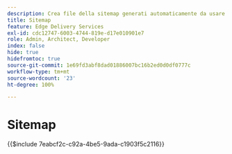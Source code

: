 ```yaml
---
description: Crea file della sitemap generati automaticamente da usare come riferimento dal file “robots.txt”. Questo facilita l’ottimizzazione SEO (Search Engine Optimization) e l’individuazione di nuovi contenuti.
title: Sitemap
feature: Edge Delivery Services
exl-id: cdc12747-6003-4744-819e-d17e010901e7
role: Admin, Architect, Developer
index: false
hide: true
hidefromtoc: true
source-git-commit: 1e69fd3abf8dad01886007bc16b2ed0d0df0777c
workflow-type: tm+mt
source-wordcount: '23'
ht-degree: 100%

---
```


# Sitemap

{{$include 7eabcf2c-c92a-4be5-9ada-c1903f5c2116}}

